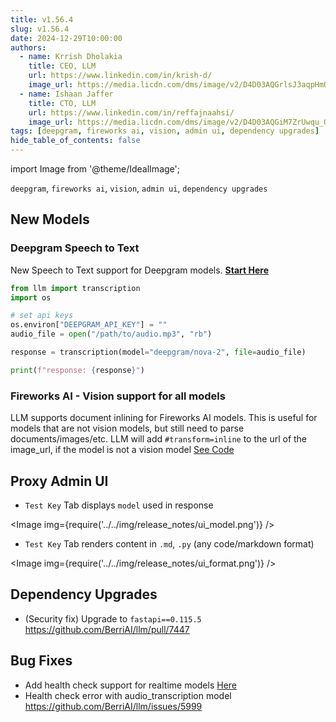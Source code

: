 ```yaml
---
title: v1.56.4
slug: v1.56.4
date: 2024-12-29T10:00:00
authors:
  - name: Krrish Dholakia
    title: CEO, LLM
    url: https://www.linkedin.com/in/krish-d/
    image_url: https://media.licdn.com/dms/image/v2/D4D03AQGrlsJ3aqpHmQ/profile-displayphoto-shrink_400_400/B4DZSAzgP7HYAg-/0/1737327772964?e=1743638400&v=beta&t=39KOXMUFedvukiWWVPHf3qI45fuQD7lNglICwN31DrI
  - name: Ishaan Jaffer
    title: CTO, LLM
    url: https://www.linkedin.com/in/reffajnaahsi/
    image_url: https://media.licdn.com/dms/image/v2/D4D03AQGiM7ZrUwqu_Q/profile-displayphoto-shrink_800_800/profile-displayphoto-shrink_800_800/0/1675971026692?e=1741824000&v=beta&t=eQnRdXPJo4eiINWTZARoYTfqh064pgZ-E21pQTSy8jc
tags: [deepgram, fireworks ai, vision, admin ui, dependency upgrades]
hide_table_of_contents: false
---
```


import Image from '@theme/IdealImage';


`deepgram`, `fireworks ai`, `vision`, `admin ui`, `dependency upgrades`

## New Models

### **Deepgram Speech to Text**

New Speech to Text support for Deepgram models. [**Start Here**](https://docs.llm.ai/docs/providers/deepgram)

```python
from llm import transcription
import os 

# set api keys 
os.environ["DEEPGRAM_API_KEY"] = ""
audio_file = open("/path/to/audio.mp3", "rb")

response = transcription(model="deepgram/nova-2", file=audio_file)

print(f"response: {response}")
```

### **Fireworks AI - Vision** support for all models
LLM supports document inlining for Fireworks AI models. This is useful for models that are not vision models, but still need to parse documents/images/etc.
LLM will add `#transform=inline` to the url of the image_url, if the model is not a vision model [See Code](https://github.com/BerriAI/llm/blob/1ae9d45798bdaf8450f2dfdec703369f3d2212b7/llm/llms/fireworks_ai/chat/transformation.py#L114)


## Proxy Admin UI

- `Test Key` Tab displays `model` used in response

<Image img={require('../../img/release_notes/ui_model.png')} />

- `Test Key` Tab renders content in `.md`, `.py` (any code/markdown format)

<Image img={require('../../img/release_notes/ui_format.png')} />


## Dependency Upgrades

- (Security fix) Upgrade to `fastapi==0.115.5` https://github.com/BerriAI/llm/pull/7447

## Bug Fixes

- Add health check support for realtime models [Here](https://docs.llm.ai/docs/proxy/health#realtime-models)
- Health check error with audio_transcription model https://github.com/BerriAI/llm/issues/5999







